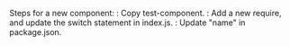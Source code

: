 
Steps for a new component:
    : Copy test-component.
    : Add a new require, and update the switch statement in index.js.
    : Update "name" in package.json.
